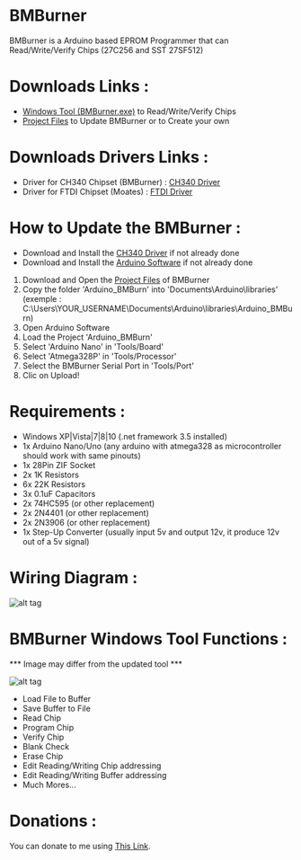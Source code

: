 # BMBurner
BMBurner is a Arduino based EPROM Programmer that can Read/Write/Verify Chips (27C256 and SST 27SF512)

# Downloads Links :
- [Windows Tool (BMBurner.exe)][] to Read/Write/Verify Chips
- [Project Files][] to Update BMBurner or to Create your own

# Downloads Drivers Links :
- Driver for CH340 Chipset (BMBurner) : [CH340 Driver][]
- Driver for FTDI Chipset (Moates) : [FTDI Driver][]

# How to Update the BMBurner :
- Download and Install the [CH340 Driver][] if not already done
- Download and Install the [Arduino Software][] if not already done
1. Download and Open the [Project Files][] of BMBurner
2. Copy the folder 'Arduino_BMBurn' into 'Documents\Arduino\libraries'
(exemple : C:\Users\YOUR_USERNAME\Documents\Arduino\libraries\Arduino_BMBurn)
3. Open Arduino Software
4. Load the Project 'Arduino_BMBurn'
5. Select 'Arduino Nano' in 'Tools/Board'
6. Select 'Atmega328P' in 'Tools/Processor'
7. Select the BMBurner Serial Port in 'Tools/Port'
8. Clic on Upload!

# Requirements :
- Windows XP|Vista|7|8|10 (.net framework 3.5 installed)
- 1x Arduino Nano/Uno (any arduino with atmega328 as microcontroller should work with same pinouts)
- 1x 28Pin ZIF Socket
- 2x 1K Resistors
- 6x 22K Resistors
- 3x 0.1uF Capacitors
- 2x 74HC595 (or other replacement)
- 2x 2N4401 (or other replacement)
- 2x 2N3906 (or other replacement)
- 1x Step-Up Converter (usually input 5v and output 12v, it produce 12v out of a 5v signal)

# Wiring Diagram :

![alt tag](https://github.com/bouletmarc/BMBurner/blob/master/Wiring/Wiring_Diagram.png)

# BMBurner Windows Tool Functions :

*** Image may differ from the updated tool ***

![alt tag](https://github.com/bouletmarc/BMBurner/blob/master/Wiring/Arduino_Windows_GUI.png)

- Load File to Buffer
- Save Buffer to File
- Read Chip
- Program Chip
- Verify Chip
- Blank Check
- Erase Chip
- Edit Reading/Writing Chip addressing
- Edit Reading/Writing Buffer addressing
- Much Mores...

# Donations :

You can donate to me using [This Link][].

[This Link]: <https://www.paypal.me/bouletmarc>
[Project Files]: <https://github.com/bouletmarc/BMBurner/archive/master.zip>
[Windows Tool (BMBurner.exe)]: <https://github.com/bouletmarc/BMBurner/raw/master/BMBurner.exe>
[Arduino Software]: <https://www.arduino.cc/en/main/software>
[CH340 Driver]: <https://sparks.gogo.co.nz/assets/_site_/downloads/CH34x_Install_Windows_v3_4.zip>
[FTDI Driver]: <http://www.ftdichip.com/Drivers/CDM/CDM21228_Setup.zip>

